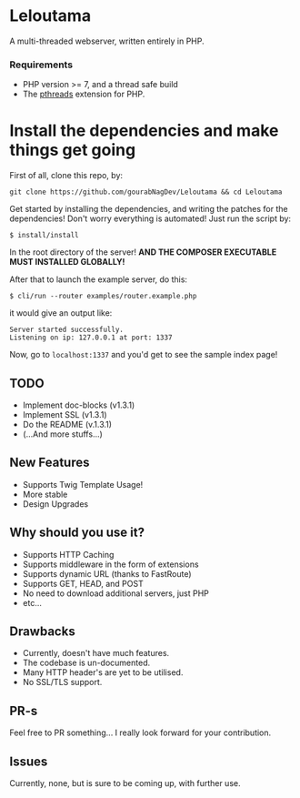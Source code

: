 # Leloutama
A multi-threaded webserver, written entirely in PHP.

### Requirements
* PHP version >= 7, and a thread safe build
* The [pthreads](https://github.com/krakjoe/pthreads) extension for PHP.

# Install the dependencies and make things get going

First of all, clone this repo, by:

```
git clone https://github.com/gourabNagDev/Leloutama && cd Leloutama
```

Get started by installing the dependencies, and writing the patches for the dependencies! Don't worry everything is automated!
Just run the script by:
```
$ install/install
```
In the root directory of the server!
**AND THE COMPOSER EXECUTABLE MUST INSTALLED GLOBALLY!**

After that to launch the example server, do this:

```
$ cli/run --router examples/router.example.php
```

it would give an output like:
```
Server started successfully.
Listening on ip: 127.0.0.1 at port: 1337
```

Now, go to `localhost:1337` and you'd get to see the sample index page!

## TODO
* Implement doc-blocks (v1.3.1)
* Implement SSL (v1.3.1)
* Do the README (v.1.3.1)
* (...And more stuffs...)

## New Features

* Supports Twig Template Usage!
* More stable
* Design Upgrades

## Why should you use it?
* Supports HTTP Caching
* Supports middleware in the form of extensions
* Supports dynamic URL (thanks to FastRoute)
* Supports GET, HEAD, and POST
* No need to download additional servers, just PHP
* etc...

## Drawbacks

* Currently, doesn't have much features.
* The codebase is un-documented.
* Many HTTP header's are yet to be utilised.
* No SSL/TLS support.

## PR-s

Feel free to PR something...
I really look forward for your contribution.

## Issues

Currently, none, but is sure to be coming up, with further use.